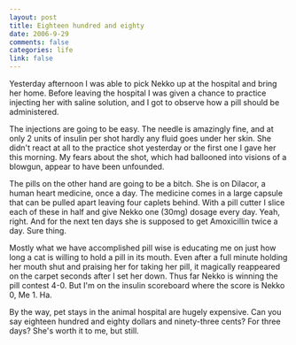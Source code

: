```yaml
--- 
layout: post
title: Eighteen hundred and eighty
date: 2006-9-29
comments: false
categories: life
link: false
---
```

Yesterday afternoon I was able to pick Nekko up at the hospital and bring her home. Before leaving the hospital I was given a chance to practice injecting her with saline solution, and I got to observe how a pill should be administered.

The injections are going to be easy. The needle is amazingly fine, and at only 2 units of insulin per shot hardly any fluid goes under her skin. She didn't react at all to the practice shot yesterday or the first one I gave her this morning. My fears about the shot, which had ballooned into visions of a blowgun, appear to have been unfounded.

The pills on the other hand are going to be a bitch. She is on Dilacor, a human heart medicine, once a day. The medicine comes in a large capsule that can be pulled apart leaving four caplets behind. With a pill cutter I slice each of these in half and give Nekko one (30mg) dosage every day. Yeah, right. And for the next ten days she is supposed to get Amoxicillin twice a day. Sure thing.

Mostly what we have accomplished pill wise is educating me on just how long a cat is willing to hold a pill in its mouth. Even after a full minute holding her mouth shut and praising her for taking her pill, it magically reappeared on the carpet seconds after I set her down. Thus far Nekko is winning the pill contest 4-0. But I'm on the insulin scoreboard where the score is Nekko 0, Me 1. Ha.

By the way, pet stays in the animal hospital are hugely expensive. Can you say eighteen hundred and eighty dollars and ninety-three cents? For three days? She's worth it to me, but still.
